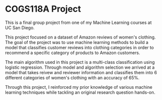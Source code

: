 # COGS118A Project
This is a final group project from one of my Machine Learning courses at UC San Diego.

This project focused on a dataset of Amazon reviews of women's clothing. The goal of the project was to use machine learning methods to build a model that classifies customer reviews into clothing categories in order to recommend a specific category of products to Amazon customers.

The main algorithm used in this project is a multi-class classification using logistic regression. Through model and algorithm selection we arrived at a model that takes reivew and reviewer information and classifies them into 6 different categories of women's clothing with an accuracy of 65%.

Through this project, I reinforced my prior knowledge of various machine learning techniques while tackling an original research question hands-on.
